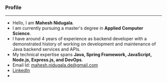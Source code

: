 ### Profile
***
- Hello, I am  **Mahesh Nidugala**.
- I am currently pursuing a master's degree in **Applied Computer Science**.
- I have around 4 years of experience as backend developer with a demonstrated history of working on development
  and maintenance of Java backend services and APIs.
- My technical expertise spans **Java, Spring Framework, JavaScript, Node.js, Express.js, and DevOps**.
- Email Id: <mahesh.nidugala.de@gmail.com>
- [LinkedIn](https://www.linkedin.com/in/mahesh-nidugala/)
- 
